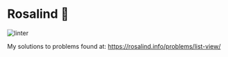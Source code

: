 # Rosalind 🧬

![linter](https://github.com/cjvillar/Rosalind/actions/workflows/black.yml/badge.svg)

My solutions to problems found at: https://rosalind.info/problems/list-view/

